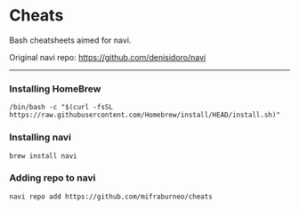 # Cheats
Bash cheatsheets aimed for navi.

Original navi repo: https://github.com/denisidoro/navi

---------------------

### Installing HomeBrew

```
/bin/bash -c "$(curl -fsSL https://raw.githubusercontent.com/Homebrew/install/HEAD/install.sh)"
```

### Installing navi

```
brew install navi
```

### Adding repo to navi
```
navi repo add https://github.com/mifraburneo/cheats
```

